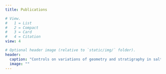 ```yaml
---
title: Publications

# View.
#   1 = List
#   2 = Compact
#   3 = Card
#   4 = Citation
view: 4

# Optional header image (relative to `static/img/` folder).
header:
  caption: "Controls on variations of geometry and stratigraphy in salt minibasins: Lower Congo Basin, Angola Margin"
  image: ""
---
```

